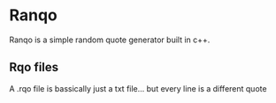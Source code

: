 # Ranqo
Ranqo is a simple random quote generator built in c++.

## Rqo files

A .rqo file is bassically just a txt file... but every line is a different quote